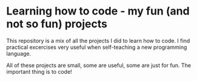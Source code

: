 # Learning how to code - my fun (and not so fun) projects

This repository is a mix of all the projects I did to learn how to code. 
I find practical excercises very useful when self-teaching a new programming language.

All of these projects are small, some are useful, some are just for fun. The important thing is to code!
